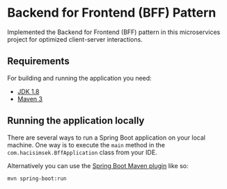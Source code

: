 # Backend for Frontend (BFF) Pattern

Implemented the Backend for Frontend (BFF) pattern in this microservices project for optimized client-server interactions.

## Requirements

For building and running the application you need:

- [JDK 1.8](https://www.oracle.com/java/technologies/downloads/#java17)
- [Maven 3](https://maven.apache.org)

## Running the application locally

There are several ways to run a Spring Boot application on your local machine. One way is to execute the `main` method in the `com.hacisimsek.BffApplication` class from your IDE.

Alternatively you can use the [Spring Boot Maven plugin](https://docs.spring.io/spring-boot/docs/current/reference/html/build-tool-plugins-maven-plugin.html) like so:

```shell
mvn spring-boot:run
```
